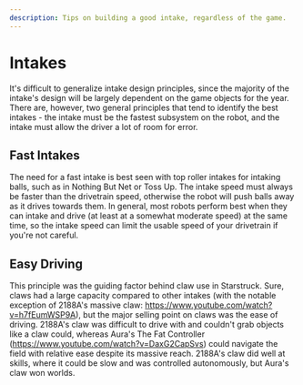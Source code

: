 ```yaml
---
description: Tips on building a good intake, regardless of the game.
---
```


# Intakes

It's difficult to generalize intake design principles, since the majority of the intake's design will be largely dependent on the game objects for the year. There are, however, two general principles that tend to identify the best intakes - the intake must be the fastest subsystem on the robot, and the intake must allow the driver a lot of room for error.

## Fast Intakes

The need for a fast intake is best seen with top roller intakes for intaking balls, such as in Nothing But Net or Toss Up. The intake speed must always be faster than the drivetrain speed, otherwise the robot will push balls away as it drives towards them. In general, most robots perform best when they can intake and drive (at least at a somewhat moderate speed) at the same time, so the intake speed can limit the usable speed of your drivetrain if you're not careful.

## Easy Driving

This principle was the guiding factor behind claw use in Starstruck. Sure, claws had a large capacity compared to other intakes (with the notable exception of 2188A's massive claw: https://www.youtube.com/watch?v=h7fEumWSP9A), but the major selling point on claws was the ease of driving. 2188A's claw was difficult to drive with and couldn't grab objects like a claw could, whereas Aura's The Fat Controller (https://www.youtube.com/watch?v=DaxG2CapSvs) could navigate the field with relative ease despite its massive reach. 2188A's claw did well at skills, where it could be slow and was controlled autonomously, but Aura's claw won worlds.
